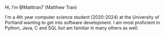Hi, I’m @Matttran7 (Matthew Tran)

I'm a 4th year computer science student (2020-2024) at the University of Portland wanting to get into software development. 
I am most proficient in Python, Java, C and SQL but am familiar in many others as well.

<!---
Matttran7/Matttran7 is a ✨ special ✨ repository because its `README.md` (this file) appears on your GitHub profile.
You can click the Preview link to take a look at your changes.
--->

